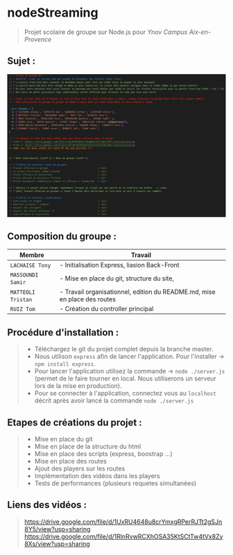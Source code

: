 # nodeStreaming
> Projet scolaire de groupe sur Node.js pour *Ynov Campus Aix-en-Provence*

## Sujet :

![Screenshot](img/tasks.png)

## Composition du groupe :

|Membre                         |Travail                      |
|-------------------------------|-----------------------------|
|`LACHAISE Tony`            |- Initialisation Express, liasion Back-Front|
|`MASSOUNDI Samir`            |- Mise en place du git, structure du site,             |
|`MATTEOLI Tristan`|- Travail organisationnel, edition du README.md, mise en place des routes|
|`RUIZ Tom`|- Création du controller principal|

## Procédure d'installation :

 >- Téléchargez le git du projet complet depuis la branche master.
 >- Nous utilison `express` afin de lancer l'application. Pour l'installer -> `npm install express`.
 >- Pour lancer l'application utilisez la commande -> `node ./server.js` (permet de le faire tourner en local. Nous utiliserons un serveur lors de la mise en production).
 >- Pour se connecter à l'application, connectez vous au `localhost` décrit après avoir lancé la commande `node ./server.js`


## Etapes de créations du projet :
 > - Mise en place du git
 > - Mise en place de la structure du html
 > - Mise en place des scripts (express, boostrap ...)
 > - Mise en place des routes 
 > - Ajout des players sur les routes 
 > - Implémentation des vidéos dans les players
 > - Tests de performances (plusieurs requetes simultanées)
 

## Liens des vidéos :

> https://drive.google.com/file/d/1UxRU4648u8crYmxgRPerRJTt2gSJn8Y5/view?usp=sharing <br>
> https://drive.google.com/file/d/1RlnRvwRCXhOSA35KtSCtTw4tVx8Zy8Xs/view?usp=sharing
